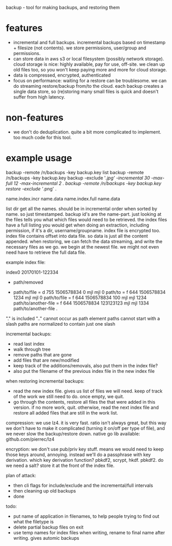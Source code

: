 backup - tool for making backups, and restoring them

# features

- incremental and full backups. incremental backups based on timestamp + filesize (not contents). we store permissions, user/group and permissions.
- can store data in aws s3 or local filesystem (possibly network storage).  cloud storage is nice: highly available, pay for use, off-site.  we clean up old files too, so you won't keep paying more and more for cloud storage.
- data is compressed, encrypted, authenticated
- focus on performance: waiting for a restore can be troublesome. we can do streaming restore/backup from/to the cloud.  each backup creates a single data store, so (re)storing many small files is quick and doesn't suffer from high latency.

# non-features

- we don't do deduplication. quite a bit more complicated to implement. too much code for this tool.


# example usage

backup -remote /n/backups -key backup.key list
backup -remote /n/backups -key backup.key backup -exclude '*.jpg' -incremental 30 -max-full 12 -max-incremental 2 .
backup -remote /n/backups -key backup.key restore -exclude '*.png' <backup-id> .



name.index.incr
name.data
name.index.full
name.data

list dir
get all the names.
should be in incremental order when sorted by name. so just timestamped.
backup id's are the name-part.
just looking at the files tells you what which files would need to be retrieved.
the index files have a full listing you would get when doing an extraction, including permission, if it's a dir, username/groupname.
index file is encrypted too.
index file contains offset into data file.
so data is just all the content appended.
when restoring, we can fetch the data streaming, and write the necessary files as we go.  we begin at the newest file.  we might not even need have to retrieve the full data file.

example index file:

index0
20170101-122334
- path/removed
+ path/to/file
= d 755 1506578834 0 mjl mjl 0 path/to
= f 644 1506578834 1234 mjl mjl 0 path/to/file
= f 644 1506578834 100 mjl mjl 1234 path/to/another-file
= f 644 1506578834 123123123 mjl mjl 1334 path/to/another-file
.


"." is included
".." cannot occur as path element
paths cannot start with a slash
paths are normalized to contain just one slash


incremental backups:
- read last index
- walk through tree
- remove paths that are gone
- add files that are new/modified
- keep track of the additions/removals, also put them in the index file?
- also put the filename of the previous index file in the new index file

when restoring incremental backups:
- read the new index file.  gives us list of files we will need.  keep of track of the work we still need to do.  once empty, we quit.
- go through the contents, restore all files the that were added in this version.  if no more work, quit. otherwise, read the next index file and restore all added files that are still in the work list.


compression:
we use lz4. it is very fast. ratio isn't always great, but this way we don't have to make it complicated (turning it on/off per type of file), and we never slow the backup/restore down.  native go lib available: github.com/pierrec/lz4

encryption:
we don't use pub/priv key stuff. means we would need to keep those keys around, annoying. instead we'll do a passphrase with key derivation.
which key derivation function?  pbkdf2, scrypt, hkdf.  pbkdf2. do we need a salt? store it at the front of the index file.


plan of attack:
- then cli flags for include/exclude and the incremental/full intervals
- then cleaning up old backups
- done

todo:
- put name of application in filenames, to help people trying to find out what the filetype is
- delete partial backup files on exit
- use temp names for index files when writing, rename to final name after writing.  gives automic backups
